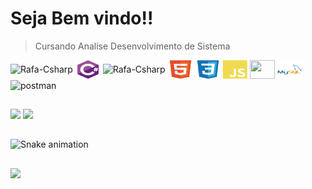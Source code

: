 # Seja Bem vindo!!
> Cursando Analise Desenvolvimento de Sistema 
<div> 
 <img align="center" alt="Rafa-Csharp" height="30" width="40" src="https://cdn.jsdelivr.net/gh/devicons/devicon/icons/visualstudio/visualstudio-plain.svg"/>
 <img align="center" alt="Rafa-Csharp" height="30" width="40" src="https://raw.githubusercontent.com/devicons/devicon/master/icons/csharp/csharp-original.svg">
 <img align="center" alt="Rafa-Csharp" height="30" width="40" src="https://cdn.jsdelivr.net/gh/devicons/devicon/icons/dotnetcore/dotnetcore-original.svg" height="50" />
 <img align="center" alt="Rafa-HTML" height="30" width="40" src="https://raw.githubusercontent.com/devicons/devicon/master/icons/html5/html5-original.svg">
 <img align="center" alt="Rafa-CSS" height="30" width="40" src="https://raw.githubusercontent.com/devicons/devicon/master/icons/css3/css3-original.svg">
 <img align="center" alt="Rafa-Js" height="30" width="40" src="https://raw.githubusercontent.com/devicons/devicon/master/icons/javascript/javascript-plain.svg">
 <img align="center" height="30" width="40" src="https://www.vectorlogo.zone/logos/git-scm/git-scm-icon.svg"/>
 <img align="center" height="30" width="40" src="https://raw.githubusercontent.com/devicons/devicon/master/icons/mysql/mysql-original-wordmark.svg" alt="mysql"/>
 <img align="center" height="30" width="40" src="https://www.vectorlogo.zone/logos/getpostman/getpostman-icon.svg" alt="postman"/>
 </div>
 
 ##
 <div>
  <img height="150em" src="https://github-readme-stats.vercel.app/api/top-langs/?username=j-igorsilva&layout=compact&langs_count=7&theme=dark"/>
  <img height="150em" src="https://github-readme-stats.vercel.app/api?username=j-igorsilva&show_icons=true&theme=dark&include_all_commits=false&count_private=false"/>
</div>

##
![Snake animation](https://github.com/J-IgorSilva/J-IgorSilva/blob/output/github-contribution-grid-snake.svg)

##
<a href="https://www.linkedin.com/in/igor-m-silva/" target="_blank"><img src="https://img.shields.io/badge/-LinkedIn-%230077B5?style=for-the-badge&logo=linkedin&logoColor=white" target="_blank"></a> 






